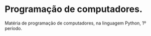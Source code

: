 # Programação de computadores.
Matéria de programação de computadores, na linguagem Python, 1º período.



